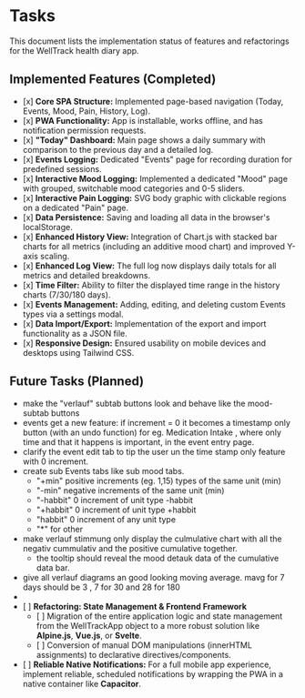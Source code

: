 # **Tasks**

This document lists the implementation status of features and refactorings for the WellTrack health diary app.

## **Implemented Features (Completed)**

* \[x\] **Core SPA Structure:** Implemented page-based navigation (Today, Events, Mood, Pain, History, Log).
* \[x\] **PWA Functionality:** App is installable, works offline, and has notification permission requests.
* \[x\] **"Today" Dashboard:** Main page shows a daily summary with comparison to the previous day and a detailed log.
* \[x\] **Events Logging:** Dedicated "Events" page for recording duration for predefined sessions.
* \[x\] **Interactive Mood Logging:** Implemented a dedicated "Mood" page with grouped, switchable mood categories and 0-5 sliders.
* \[x\] **Interactive Pain Logging:** SVG body graphic with clickable regions on a dedicated "Pain" page.
* \[x\] **Data Persistence:** Saving and loading all data in the browser's localStorage.
* \[x\] **Enhanced History View:** Integration of Chart.js with stacked bar charts for all metrics (including an additive mood chart) and improved Y-axis scaling.
* \[x\] **Enhanced Log View:** The full log now displays daily totals for all metrics and detailed breakdowns.
* \[x\] **Time Filter:** Ability to filter the displayed time range in the history charts (7/30/180 days).
* \[x\] **Events Management:** Adding, editing, and deleting custom Events types via a settings modal.
* \[x\] **Data Import/Export:** Implementation of the export and import functionality as a JSON file.
* \[x\] **Responsive Design:** Ensured usability on mobile devices and desktops using Tailwind CSS.

## **Future Tasks (Planned)**

* make the "verlauf" subtab buttons look and behave like the mood-subtab buttons
* events get a new feature: if increment = 0 it becomes a timestamp only button (with an undo function) for eg. Medication Intake , where only time and that it happens is important, in the event entry page.
* clarify the event edit tab to tip the user un the time stamp only feature with 0 increment.
* create sub Events tabs like sub mood tabs.
    * "+min" positive increments (eg. 1,15) types of the same unit (min)
    * "-min" negative increments of the same unit (min)
    * "-habbit" 0 increment of unit type -habbit
    * "+habbit" 0 increment of unit type +habbit
    * "habbit" 0 increment of any unit type
    * "*" for other
* make verlauf stimmung only display the culmulative chart with all the negativ cummulativ and the positive cumulative together.
    * the tooltip should reveal the mood detauk data of the cumulative data bar.
* give all verlauf diagrams an good looking moving average. mavg for 7 days should be 3 , 7 for 30 and 28 for 180
*
* \[ \] **Refactoring: State Management & Frontend Framework**
    * \[ \] Migration of the entire application logic and state management from the WellTrackApp object to a more robust solution like **Alpine.js**, **Vue.js**, or **Svelte**.
    * \[ \] Conversion of manual DOM manipulations (innerHTML assignments) to declarative directives/components.
* \[ \] **Reliable Native Notifications:** For a full mobile app experience, implement reliable, scheduled notifications by wrapping the PWA in a native container like **Capacitor**.

